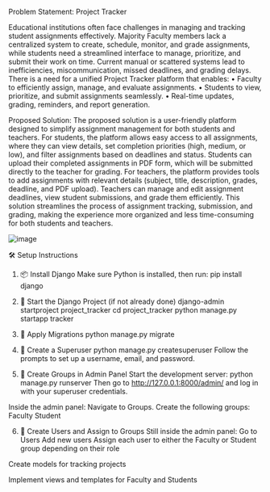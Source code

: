 Problem Statement: Project Tracker

Educational institutions often face challenges in managing and tracking student assignments effectively. Majority Faculty members lack a centralized system to create, schedule, monitor, and grade assignments, while students need a streamlined interface to manage, prioritize, and submit their work on time. Current manual or scattered systems lead to inefficiencies, miscommunication, missed deadlines, and grading delays.
There is a need for a unified Project Tracker platform that enables:
•	Faculty to efficiently assign, manage, and evaluate assignments.
•	Students to view, prioritize, and submit assignments seamlessly.
•	Real-time updates, grading, reminders, and report generation.

Proposed Solution:
The proposed solution is a user-friendly platform designed to simplify assignment management for both students and teachers.
For students, the platform allows easy access to all assignments, where they can view details, set completion priorities (high, medium, or low), and filter assignments based on deadlines and status. Students can upload their completed assignments in PDF form, which will be submitted directly to the teacher for grading.
For teachers, the platform provides tools to add assignments with relevant details (subject, title, description, grades, deadline, and PDF upload). Teachers can manage and edit assignment deadlines, view student submissions, and grade them efficiently.
This solution streamlines the process of assignment tracking, submission, and grading, making the experience more organized and less time-consuming for both students and teachers.

![image](https://github.com/user-attachments/assets/12b4bf1f-ff2c-4eff-b04f-0d57141209d3)

🛠️ Setup Instructions
1. 📦 Install Django
Make sure Python is installed, then run:
pip install django

3. 🧱 Start the Django Project (if not already done)
django-admin startproject project_tracker
cd project_tracker
python manage.py startapp tracker
4. 🔧 Apply Migrations
python manage.py migrate
5. 🔑 Create a Superuser
python manage.py createsuperuser
Follow the prompts to set up a username, email, and password.

6. 🔐 Create Groups in Admin Panel
Start the development server:
python manage.py runserver
Then go to http://127.0.0.1:8000/admin/ and log in with your superuser credentials.

Inside the admin panel:
Navigate to Groups.
Create the following groups:
Faculty
Student

6. 👥 Create Users and Assign to Groups
Still inside the admin panel:
Go to Users
Add new users
Assign each user to either the Faculty or Student group depending on their role

Create models for tracking projects

Implement views and templates for Faculty and Students
